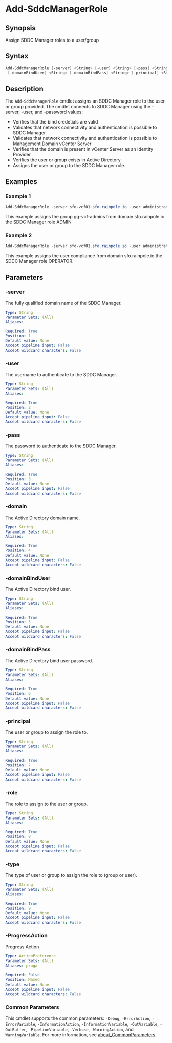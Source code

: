# Add-SddcManagerRole

## Synopsis

Assign SDDC Manager roles to a user/group

## Syntax

```powershell
Add-SddcManagerRole [-server] <String> [-user] <String> [-pass] <String> [-domain] <String>
 [-domainBindUser] <String> [-domainBindPass] <String> [-principal] <String> [-role] <String> [-type] <String> [-ProgressAction <ActionPreference>] [<CommonParameters>]
```

## Description

The `Add-SddcManagerRole` cmdlet assigns an SDDC Manager role to the user or group provided.
The cmdlet connects
to SDDC Manager using the -server, -user, and -password values:

- Verifies that the bind credetials are valid
- Validates that network connectivity and authentication is possible to SDDC Manager
- Validates that network connectivity and authentication is possible to Management Domain vCenter Server
- Verifies that the domain is present in vCenter Server as an Identity Provider
- Verifies the user or group exists in Active Directory
- Assigns the user or group to the SDDC Manager role.

## Examples

### Example 1

```powershell
Add-SddcManagerRole -server sfo-vcf01.sfo.rainpole.io -user administrator@vsphere.local -pass VMw@re1! -domain sfo.rainpole.io -domainBindUser svc-vsphere-ad -domainBindPass VMw@re1! -principal gg-vcf-admins -role ADMIN -type group
```

This example assigns the group gg-vcf-admins from domain sfo.rainpole.io the SDDC Manager role ADMIN

### Example 2

```powershell
Add-SddcManagerRole -server sfo-vcf01.sfo.rainpole.io -user administrator@vsphere.local -pass VMw@re1! -domain sfo.rainpole.io -domainBindUser svc-vsphere-ad -domainBindPass VMw@re1! -principal compliance -role OPERATOR -type user

```

This example assigns the user compliance from domain sfo.rainpole.io the SDDC Manager role OPERATOR.

## Parameters

### -server

The fully qualified domain name of the SDDC Manager.

```yaml
Type: String
Parameter Sets: (All)
Aliases:

Required: True
Position: 1
Default value: None
Accept pipeline input: False
Accept wildcard characters: False
```

### -user

The username to authenticate to the SDDC Manager.

```yaml
Type: String
Parameter Sets: (All)
Aliases:

Required: True
Position: 2
Default value: None
Accept pipeline input: False
Accept wildcard characters: False
```

### -pass

The password to authenticate to the SDDC Manager.

```yaml
Type: String
Parameter Sets: (All)
Aliases:

Required: True
Position: 3
Default value: None
Accept pipeline input: False
Accept wildcard characters: False
```

### -domain

The Active Directory domain name.

```yaml
Type: String
Parameter Sets: (All)
Aliases:

Required: True
Position: 4
Default value: None
Accept pipeline input: False
Accept wildcard characters: False
```

### -domainBindUser

The Active Directory bind user.

```yaml
Type: String
Parameter Sets: (All)
Aliases:

Required: True
Position: 5
Default value: None
Accept pipeline input: False
Accept wildcard characters: False
```

### -domainBindPass

The Active Directory bind user password.

```yaml
Type: String
Parameter Sets: (All)
Aliases:

Required: True
Position: 6
Default value: None
Accept pipeline input: False
Accept wildcard characters: False
```

### -principal

The user or group to assign the role to.

```yaml
Type: String
Parameter Sets: (All)
Aliases:

Required: True
Position: 7
Default value: None
Accept pipeline input: False
Accept wildcard characters: False
```

### -role

The role to assign to the user or group.

```yaml
Type: String
Parameter Sets: (All)
Aliases:

Required: True
Position: 8
Default value: None
Accept pipeline input: False
Accept wildcard characters: False
```

### -type

The type of user or group to assign the role to (group or user).

```yaml
Type: String
Parameter Sets: (All)
Aliases:

Required: True
Position: 9
Default value: None
Accept pipeline input: False
Accept wildcard characters: False
```

### -ProgressAction

Progress Action

```yaml
Type: ActionPreference
Parameter Sets: (All)
Aliases: proga

Required: False
Position: Named
Default value: None
Accept pipeline input: False
Accept wildcard characters: False
```

### Common Parameters

This cmdlet supports the common parameters: `-Debug`, `-ErrorAction`, `-ErrorVariable`, `-InformationAction`, `-InformationVariable`, `-OutVariable`, `-OutBuffer`, `-PipelineVariable`, `-Verbose`, `-WarningAction`, and `-WarningVariable`. For more information, see [about_CommonParameters](http://go.microsoft.com/fwlink/?LinkID=113216).
